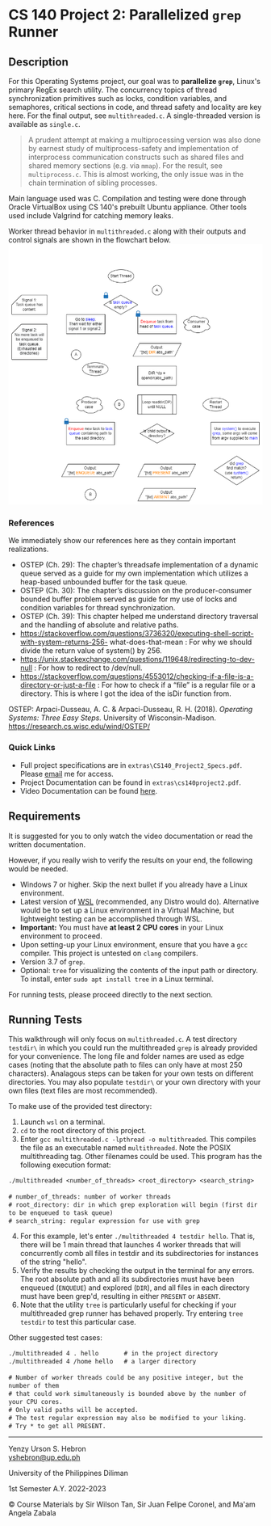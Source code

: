 # **CS 140 Project 2: Parallelized `grep` Runner**

## **Description**
For this Operating Systems project, our goal was to **parallelize `grep`**, Linux's primary RegEx search utility.
The concurrency topics of thread synchronization primitives such as locks, condition
variables, and semaphores, critical sections in code, and thread safety and locality
are key here. For the final output, see `multithreaded.c`.
A single-threaded version is available as `single.c`.

> A prudent attempt at making a multiprocessing version was also done by earnest study of multiprocess-safety and implementation
of interprocess communication constructs such as shared files and shared memory sections (e.g. via `mmap`).
For the result, see `multiprocess.c`. This is almost working, the only issue was in the chain termination of sibling processes.

Main language used was C. Compilation and testing were done through Oracle VirtualBox
using CS 140's prebuilt Ubuntu appliance. Other tools used include Valgrind for catching memory leaks.

Worker thread behavior in `multithreaded.c` along with their outputs and control signals are shown in the flowchart below.
![worker_behavior.png](extras/worker_behavior_2.png)

### **References**
We immediately show our references here as they contain important realizations.
- OSTEP (Ch. 29): The chapter’s threadsafe implementation of a dynamic queue served as a guide 
for my own implementation which utilizes a heap-based unbounded buffer for the task queue. 
- OSTEP  (Ch.  30):  The  chapter’s discussion  on  the  producer-consumer  bounded  buffer  problem 
served as guide for my use of locks and condition variables for thread synchronization. 
- OSTEP  (Ch.  39):  This  chapter  helped  me  understand  directory  traversal  and  the  handling  of 
absolute and relative paths. 
- https://stackoverflow.com/questions/3736320/executing-shell-script-with-system-returns-256-
what-does-that-mean : For why we should divide the return value of system() by 256. 
- https://unix.stackexchange.com/questions/119648/redirecting-to-dev-null : For how to redirect 
to /dev/null. 
- https://stackoverflow.com/questions/4553012/checking-if-a-file-is-a-directory-or-just-a-file : For 
how  to  check  if  a  “file”  is  a  regular  file  or  a  directory.  This  is  where  I  got  the  idea  of  the  isDir 
function from.

OSTEP: Arpaci-Dusseau, A. C. & Arpaci-Dusseau, R. H. (2018). *Operating Systems: Three Easy Steps.* University of Wisconsin-Madison. https://research.cs.wisc.edu/wind/OSTEP/

### **Quick Links**
- Full project specifications are in `extras\CS140_Project2_Specs.pdf`. Please [email](yshebron@up.edu.ph) me for access.
- Project Documentation can be found in `extras\cs140project2.pdf`.
- Video Documentation can be found [here](https://drive.google.com/file/d/1TQsPHLUj58J7ZiazSH22b_iuG5ZbK7XZ/view?usp=share_link).

## **Requirements**
It is suggested for you to only watch the video documentation or read the written documentation.

However, if you really wish to verify the results on your end, the following would be needed.
- Windows 7 or higher. Skip the next bullet if you already have a Linux environment.
- Latest version of [WSL](https://learn.microsoft.com/en-us/windows/wsl/install) (recommended, any Distro would do). Alternative would be to set up a Linux environment in a Virtual Machine, but lightweight testing can be accomplished through WSL.
- **Important:** You must have **at least 2 CPU cores** in your Linux environment to proceed.
- Upon setting-up your Linux environment, ensure that you have a `gcc` compiler. This project is untested on `clang` compilers.
- Version 3.7 of `grep`.
- Optional: `tree` for visualizing the contents of the input path or directory. To install, enter `sudo apt install tree` in a Linux terminal.

For running tests, please proceed directly to the next section.

## **Running Tests**
This walkthrough will only focus on `multithreaded.c`. A test directory `testdir\` in which you could run the multithreaded `grep` is already provided for your convenience. The long file and folder names are used as edge cases (noting that the absolute path to files can only have at most 250 characters). Analagous steps can be taken for your own tests on different directories. You may also populate `testdir\` or your own directory with your own files (text files are most recommended).

To make use of the provided test directory:
1. Launch `wsl` on a terminal.
2. `cd` to the root directory of this project.
3. Enter `gcc multithreaded.c -lpthread -o multithreaded`. This compiles the file as an executable named `multithreaded`. Note the POSIX multithreading tag. Other filenames could be used. This program has the following execution format:
```shell
./multithreaded <number_of_threads> <root_directory> <search_string>

# number_of_threads: number of worker threads
# root_directory: dir in which grep exploration will begin (first dir to be enqueued to task queue)
# search_string: regular expression for use with grep
```
4. For this example, let's enter `./multithreaded 4 testdir hello`. That is, there will be 1 main thread that launches 4 worker threads that will concurrently comb all files in testdir and its subdirectories for instances of the string "hello".
5. Verify the results by checking the output in the terminal for any errors. The root absolute path and all its subdirectories must have been enqueued (`ENQUEUE`) and explored (`DIR`), and all files in each directory must have been grep'd, resulting in either `PRESENT` or `ABSENT`.
6. Note that the utility `tree` is particularly useful for checking if your multithreaded grep runner has behaved properly. Try entering `tree testdir` to test this particular case.

Other suggested test cases:
```shell
./multithreaded 4 . hello       # in the project directory
./multithreaded 4 /home hello   # a larger directory

# Number of worker threads could be any positive integer, but the number of them
# that could work simultaneously is bounded above by the number of your CPU cores.
# Only valid paths will be accepted.
# The test regular expression may also be modified to your liking.
# Try * to get all PRESENT.
```

---
Yenzy Urson S. Hebron \
yshebron@up.edu.ph

University of the Philippines Diliman

1st Semester A.Y. 2022-2023

© Course Materials by Sir Wilson Tan, Sir Juan Felipe Coronel, and Ma'am Angela Zabala